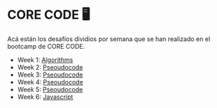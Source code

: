 # CORE CODE 🖥

Acá están los desafíos dividios por semana que se han realizado en el bootcamp de CORE CODE.


- Week 1: [Algorithms](https://github.com/Lal0gg/core-code-from-scratch-readme/tree/main/Week1)
- Week 2: [Pseoudocode](https://github.com/Lal0gg/core-code-from-scratch-readme/tree/main/Week2)
- Week 3: [Pseoudocode](https://github.com/Lal0gg/core-code-from-scratch-readme/tree/main/Week3)
- Week 4: [Pseoudocode](https://github.com/Lal0gg/core-code-from-scratch-readme/tree/main/Week4)
- Week 5: [Pseoudocode](https://github.com/Lal0gg/core-code-from-scratch-readme/tree/main/Week5)
- Week 6: [Javascript](https://github.com/Lal0gg/core-code-from-scratch-readme/blob/main/Week6)
